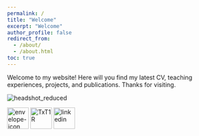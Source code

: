 ```yaml
---
permalink: /
title: "Welcome"
excerpt: "Welcome"
author_profile: false
redirect_from: 
  - /about/
  - /about.html
toc: true
---
```


Welcome to my website! Here will you find my latest CV, teaching experiences, projects, and publications. Thanks for visiting. 

![headshot_reduced](https://user-images.githubusercontent.com/120326574/207197736-0bb89f4b-4871-4027-9138-55f3660fd660.jpg)

[<img width="50" alt="envelope-icon" src="https://user-images.githubusercontent.com/120326574/207200195-8235982b-f269-4433-bb29-8e06c22eafd3.png">](mailto:caramode@iu.edu) [<img width="50" alt="TxT1R" src="https://user-images.githubusercontent.com/120326574/207200821-1f3e6d2a-fbac-4163-a18d-462c1b656770.png">](https://www.researchgate.net/profile/Caroline-Amodeo-Williams) [<img width="50" alt="linkedin" src="https://user-images.githubusercontent.com/120326574/207200930-c965fb14-2b91-4491-a498-b3533a67bae9.png">](https://www.linkedin.com/in/carolineamodeo/)
